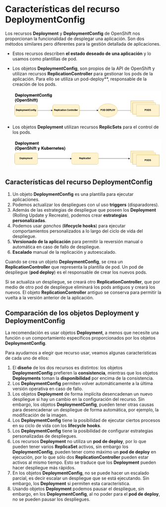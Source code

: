 # Características del recurso DeploymentConfig

Los recursos **Deployment** y **DeploymentConfig** de OpenShift nos proporcionan la funcionalidad de desplegar una aplicación. Son dos métodos similares pero diferentes para la gestión detallada de aplicaciones.

* Estos recursos describen **el estado deseado de una aplicación** y lo usamos como plantillas de pod.
* Los objetos **DeploymentConfig**, son propios de la API de OpenShift y utilizan recursos **ReplicationController** para gestionar los pods de la aplicación. Para ello se utiliza un pod-deploy**, responsable de la creación de los pods.

    ![dc](img/deploymentconfig.png)

* Los objetos **Deployment** utilizan recursos **ReplicSets** para el control de los pods.

    ![deploy](img/deployment.png)

## Características del recurso DeploymentConfig

1. Un objeto **DeploymentConfig** es una plantilla para ejecutar aplicaciones.
2. Podemos actualizar los despliegues con ul uso **triggers** (disparadores).
3. Además de las estrategias de despliegue que poseen los **Deployment** (Rolling Update y Recreate), podemos crear **estrategias personalizadas**.
4. Podemos usar *ganchos* (**lifecycle hooks**) para ejecutar comportamientos personalizados a lo largo del ciclo de vida del despliegue.
5. **Versionado de la aplicación** para permitir la reversión manual o automática en caso de fallo de despliegue.
6. **Escalado** manual de la replicación y autoescalado.

Cuando se crea un objeto **DeploymentConfig**, se crea un **ReplicationController** que representa la plantilla de pod. Un pod de despliegue (**pod deploy**) es el responsable de crear los nuevos pods.

Si se actualiza un despliegue, se creará otro **ReplicationController**, que por medio de otro pod de despliegue eliminará los pods antiguos y creará los nuevos. El objeto **ReplicationController** antiguo se conserva para permitir la vuelta a la versión anterior de la aplicación.

## Comparación de los objetos Deployment y DeploymentConfig

La recomendación es usar objetos **Deployment**, a menos que necesite una función o un comportamiento específicos proporcionados por los objetos **DeploymentConfig**.

Para ayudarnos a elegir que recurso usar, veamos algunas características de cada uno de ellos:

1. El **diseño** de los dos recursos es distintos: los objetos **DeploymentConfig** prefieren la **consistencia**, mientras que los objetos **Deployments** toman la **disponibilidad** por encima de la consistencia.
2. Los **DeploymentConfig** permiten volver automáticamente a la última versión operativa en caso de fallo.
3. Los objetos **Deployment** de forma implícita desencadenan un nuevo despliegue si hay un cambio en la configuración del recurso. Sin embargo, los objetos **DeploymentConfig**, pueden tener otras causas para desencadenar un despliegue de forma automática, por ejemplo, la modificación de la imagen.
4. Los **DeploymentConfig** tiene la posibilidad de ejecutar ciertos procesos en su ciclo de vida con los **lifecycle hooks**.
5. Los **DeploymentConfig** tiene la posibilidad de configurar estrategias personalizadas de despliegues.
6. Los recursos **Deployment** no utiliza un **pod de deploy**, por lo que pueden tener varios **ReplicaSet** activos, sin embargo los **DeploymentConfig**, pueden tener como máximo un **pod de deploy** en ejecución, por lo que sólo dos **ReplicationController** pueden estar activos al mismo tiempo. Esto se traduce que los **Deployment** pueden hacer despliegue más rápidos.
7. En los objetos **DeploymentConfig**, no se puede hacer un escalado parcial, es decir escalar un despliegue que se está ejecutando. Sin embargo, los **Deployment** si permiten esta característica.
8. Usando objetos **Deployment** podemos pausar el despliegue, sin embargo, en los **DeploymentConfig**, al no poder para el **pod de deploy**, no se pueden pausar los despliegues.